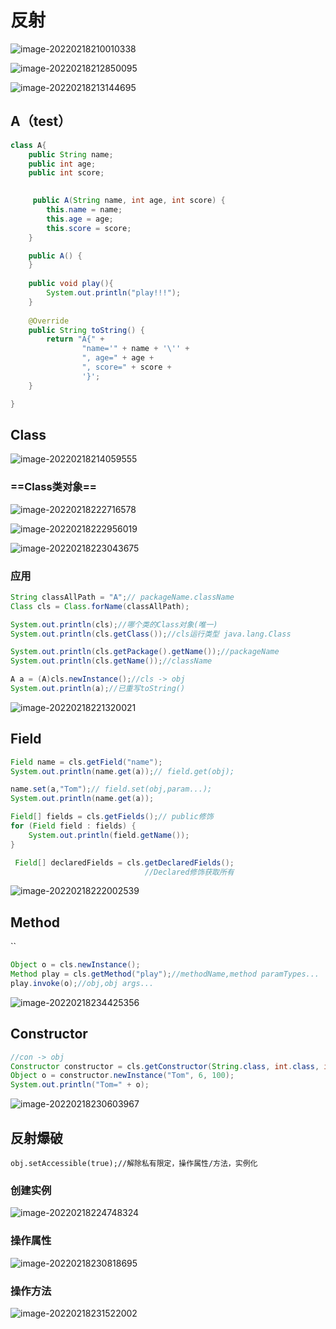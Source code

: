 # 反射

![image-20220218210010338](C:\Users\Administrator\AppData\Roaming\Typora\typora-user-images\image-20220218210010338.png)

![image-20220218212850095](C:\Users\Administrator\AppData\Roaming\Typora\typora-user-images\image-20220218212850095.png)

![image-20220218213144695](C:\Users\Administrator\AppData\Roaming\Typora\typora-user-images\image-20220218213144695.png)

## A（test）

```java
class A{
    public String name;
    public int age;
    public int score;

    
     public A(String name, int age, int score) {
        this.name = name;
        this.age = age;
        this.score = score;
    }

    public A() {
    }
    
    public void play(){
        System.out.println("play!!!");
    }
    
    @Override
    public String toString() {
        return "A{" +
                "name='" + name + '\'' +
                ", age=" + age +
                ", score=" + score +
                '}';
    }

}
```

 

## Class

![image-20220218214059555](C:\Users\Administrator\AppData\Roaming\Typora\typora-user-images\image-20220218214059555.png)



### ==Class类对象==

![image-20220218222716578](C:\Users\Administrator\AppData\Roaming\Typora\typora-user-images\image-20220218222716578.png)

![image-20220218222956019](C:\Users\Administrator\AppData\Roaming\Typora\typora-user-images\image-20220218222956019.png)

![image-20220218223043675](C:\Users\Administrator\AppData\Roaming\Typora\typora-user-images\image-20220218223043675.png)



### 应用

```java
String classAllPath = "A";// packageName.className
Class cls = Class.forName(classAllPath);

System.out.println(cls);//哪个类的Class对象(唯一)
System.out.println(cls.getClass());//cls运行类型 java.lang.Class

System.out.println(cls.getPackage().getName());//packageName
System.out.println(cls.getName());//className

A a = (A)cls.newInstance();//cls -> obj
System.out.println(a);//已重写toString()
```

![image-20220218221320021](C:\Users\Administrator\AppData\Roaming\Typora\typora-user-images\image-20220218221320021.png)

## Field

```java
Field name = cls.getField("name");
System.out.println(name.get(a));// field.get(obj);

name.set(a,"Tom");// field.set(obj,param...);
System.out.println(name.get(a));

Field[] fields = cls.getFields();// public修饰  
for (Field field : fields) {
    System.out.println(field.getName());
}

 Field[] declaredFields = cls.getDeclaredFields();
                              //Declared修饰获取所有
```

 ![image-20220218222002539](C:\Users\Administrator\AppData\Roaming\Typora\typora-user-images\image-20220218222002539.png)

## Method

``

```java
Object o = cls.newInstance();
Method play = cls.getMethod("play");//methodName,method paramTypes...
play.invoke(o);//obj,obj args...
```

![image-20220218234425356](C:\Users\Administrator\AppData\Roaming\Typora\typora-user-images\image-20220218234425356.png)



## Constructor

```java
//con -> obj
Constructor constructor = cls.getConstructor(String.class, int.class, int.class);//paramTypes
Object o = constructor.newInstance("Tom", 6, 100);
System.out.println("Tom=" + o);
```

![image-20220218230603967](C:\Users\Administrator\AppData\Roaming\Typora\typora-user-images\image-20220218230603967.png)



## 反射爆破

 `obj.setAccessible(true);//解除私有限定，操作属性/方法，实例化` 

### 创建实例

![image-20220218224748324](C:\Users\Administrator\AppData\Roaming\Typora\typora-user-images\image-20220218224748324.png)

### 操作属性

![image-20220218230818695](C:\Users\Administrator\AppData\Roaming\Typora\typora-user-images\image-20220218230818695.png)

### 操作方法

![image-20220218231522002](C:\Users\Administrator\AppData\Roaming\Typora\typora-user-images\image-20220218231522002.png)

